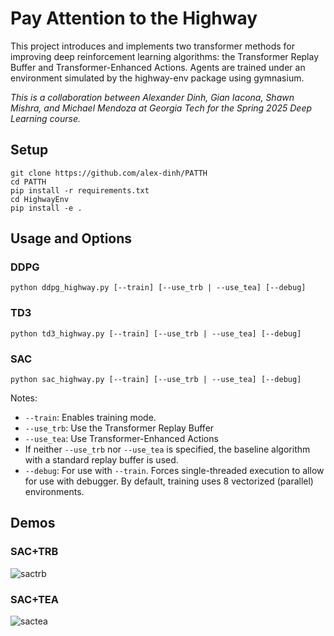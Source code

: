 # Pay Attention to the Highway
This project introduces and implements two transformer methods for improving deep reinforcement learning algorithms: the Transformer Replay Buffer and Transformer-Enhanced Actions. Agents are trained under an environment simulated by the highway-env package using gymnasium.

*This is a collaboration between Alexander Dinh, Gian Iacona, Shawn Mishra, and Michael Mendoza at Georgia Tech for the Spring 2025 Deep Learning course.*

## Setup
```commandline
git clone https://github.com/alex-dinh/PATTH
cd PATTH
pip install -r requirements.txt
cd HighwayEnv
pip install -e .
```

## Usage and Options

### DDPG
```commandline
python ddpg_highway.py [--train] [--use_trb | --use_tea] [--debug]
```

### TD3
```commandline
python td3_highway.py [--train] [--use_trb | --use_tea] [--debug]
```

### SAC
```commandline
python sac_highway.py [--train] [--use_trb | --use_tea] [--debug]
```

Notes:
- `--train`: Enables training mode. 
- `--use_trb`: Use the Transformer Replay Buffer
- `--use_tea`: Use Transformer-Enhanced Actions
- If neither `--use_trb` nor `--use_tea` is specified, the baseline algorithm with a standard replay buffer is used.
- `--debug`: For use with `--train`. Forces single-threaded execution to allow for use with debugger. By default, training uses 8 vectorized (parallel) environments.

## Demos
### SAC+TRB
![sactrb](https://github.com/user-attachments/assets/306ee85a-4cd1-4604-961f-576525d0b593)

### SAC+TEA
![sactea](https://github.com/user-attachments/assets/28f466ec-ebfa-4992-96d5-3985b324afe8)

